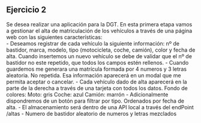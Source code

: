 ## Ejercicio 2

Se desea realizar una aplicación para la DGT. En esta primera etapa vamos a gestionar el alta de matriculación de los vehículos a través 
de una página web con las siguientes características:   
    - Deseamos registrar de cada vehículo la siguiente información: nº de bastidor, marca, modelo, tipo (motocicleta, coche, camión), color y fecha de alta. Cuando insertemos un nuevo vehículo se debe de validar que el nº de bastidor no este repetido, que todos los campos estén rellenos. 
    - Cuando guardemos me generara una matrícula formada por 4 numeros y 3 letras aleatoria. No repetida. Esa información aparecerá en un modal que me permita aceptar o cancelar. 
    - Cada vehículo dado de alta aparecerá en la parte de la derecha a través de una tarjeta con todos los datos. Fondo de colores:
        Moto: gris
        Coche: azul
        Camión: marrón
    - Adicionalmente dispondremos de un botón para filtrar por tipo. Ordenados por fecha de alta.
    - El almacenamiento será dentro de una API local a través del endPoint /altas
    - Numero de bastidor aleatorio de numeros y letras mezclados





    